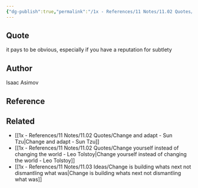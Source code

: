 ```yaml
---
{"dg-publish":true,"permalink":"/1x - References/11 Notes/11.02 Quotes/it pays to be obvious, especially if you have a reputation for subtlety - Isaac Asimov/","title":"it pays to be obvious, especially if you have a reputation for subtlety - Isaac Asimov","noteIcon":"","created":"2023-09-06T21:35:50.625+03:00","updated":"2024-02-14T20:18:36.296+03:00"}
---
```



## Quote
it pays to be obvious, especially if you have a reputation for subtlety

## Author
Isaac Asimov

## Reference


## Related
- [[1x - References/11 Notes/11.02 Quotes/Change and adapt - Sun Tzu\|Change and adapt - Sun Tzu]]
- [[1x - References/11 Notes/11.02 Quotes/Change yourself instead of changing the world - Leo Tolstoy\|Change yourself instead of changing the world - Leo Tolstoy]]
- [[1x - References/11 Notes/11.03 Ideas/Change is building whats next not dismantling what was\|Change is building whats next not dismantling what was]]